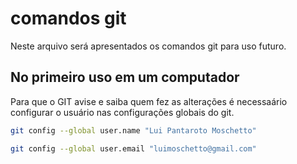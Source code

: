 # comandos git
Neste arquivo será apresentados os comandos git para uso futuro.

## No primeiro uso em um computador 
Para que o GIT avise e saiba quem fez as alterações é necessaário 
configurar o usuário nas configurações globais do git. 
```bash
git config --global user.name "Lui Pantaroto Moschetto"

git config --global user.email "luimoschetto@gmail.com"
```